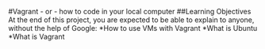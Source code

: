 #Vagrant - or - how to code in your local computer
##Learning Objectives
At the end of this project, you are expected to be able to explain to anyone, without the help of Google:
*How to use VMs with Vagrant
*What is Ubuntu
*What is Vagrant
